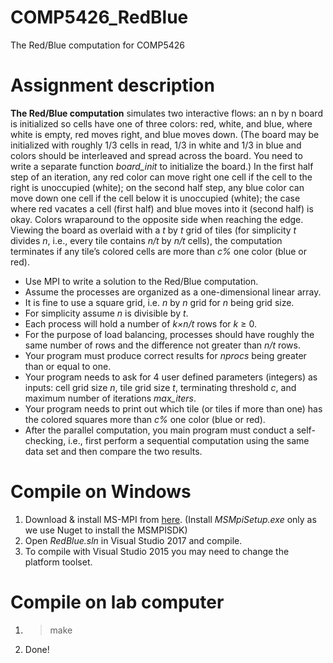 # COMP5426_RedBlue
The Red/Blue computation for COMP5426

# Assignment description
**The Red/Blue computation** simulates two interactive flows: an n by n board is initialized so cells
have one of three colors: red, white, and blue, where white is empty, red moves right, and blue
moves down. (The board may be initialized with roughly 1/3 cells in read, 1/3 in white and 1/3 in
blue and colors should be interleaved and spread across the board. You need to write a separate
function *board_init* to initialize the board.) In the first half step of an iteration, any red color
can move right one cell if the cell to the right is unoccupied (white); on the second half step,
any blue color can move down one cell if the cell below it is unoccupied (white); the case where
red vacates a cell (first half) and blue moves into it (second half) is okay.  Colors wraparound
to the opposite side when reaching the edge. Viewing the board as overlaid with a *t* by *t* grid of
tiles (for simplicity *t* divides *n*, i.e., every tile contains *n/t* by *n/t* cells), the computation
terminates if any tile’s colored cells are more than *c%* one color (blue or red).

- Use MPI to write a solution to the Red/Blue computation.
- Assume the processes are organized as a one-dimensional linear array.
- It is fine to use a square grid, i.e. *n* by *n* grid for *n* being grid size.
- For simplicity assume *n* is divisible by *t*.
- Each process will hold a number of *k×n/t* rows for *k* ≥ 0.
- For the purpose of load balancing, processes should have roughly the same number of rows and
the difference not greater than *n/t* rows.
- Your program must produce correct results for *nprocs* being greater than or equal to one.
- Your program needs to ask for 4 user defined parameters (integers) as inputs: cell grid size *n*,
tile grid size *t*, terminating threshold *c*, and maximum number of iterations *max_iters*.
- Your program needs to print out which tile (or tiles if more than one) has the colored squares
more than *c%* one color (blue or red).
- After the parallel computation, you main program must conduct a self-checking, i.e., first
perform a sequential computation using the same data set and then compare the two results.

# Compile on Windows
1. Download & install MS-MPI from [here](http://go.microsoft.com/FWLink/p/?LinkID=389556).
(Install *MSMpiSetup.exe* only as we use Nuget to install the MSMPISDK)
2. Open *RedBlue.sln* in Visual Studio 2017 and compile.
3. To compile with Visual Studio 2015 you may need to change the platform toolset.

# Compile on lab computer
1. > make
2. Done!
